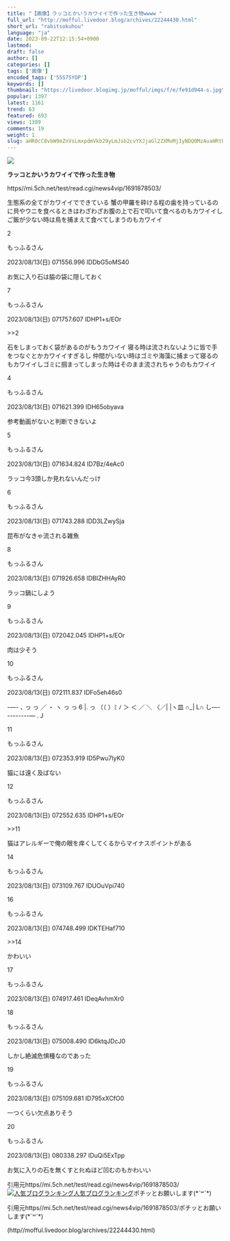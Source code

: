 ```yaml
---
title: "【画像】ラッコとかいうカワイイで作った生き物wwww "
full_url: "http://mofful.livedoor.blog/archives/22244430.html"
short_url: "rabitsokuhou"
language: "ja"
date: 2023-09-22T12:15:54+0900
lastmod: 
draft: false
author: []
categories: []
tags: ['画像']
encoded_tags: ['55S75YOP']
keywords: []
thumbnail: "https://livedoor.blogimg.jp/mofful/imgs/f/e/fe91d944-s.jpg"
popular: 1397
latest: 1161
trend: 63
featured: 693
views: 1389
comments: 19
weight: 1
slug: aHR0cC8vbW9mZnVsLmxpdmVkb29yLmJsb2cvYXJjaGl2ZXMvMjIyNDQ0MzAuaHRtbA==
---
```


![](https://livedoor.blogimg.jp/mofful/imgs/f/e/fe91d944-s.jpg)

<div><p><b><p>ラッコとかいうカワイイで作った生き物</p></b> https//mi.5ch.net/test/read.cgi/news4vip/1691878503/</p><p class='t_b'> 生態系の全てがカワイイでできている 蟹の甲羅を砕ける程の歯を持っているのに貝やウニを食べるときはわざわざお腹の上で石で叩いて食べるのもカワイイし ご飯が少ない時は鳥を捕まえて食べてしまうのもカワイイ </p><p class='t_h'>2 <p>もっふるさん</p> <p> 2023/08/13(日) 071556.996 IDDbG5oMS40</p></p> <p class='t_b'> お気に入り石は脇の袋に隠しておく </p> <p class='t_h t_i'>7 <p>もっふるさん</p> <p> 2023/08/13(日) 071757.607 IDHP1+s/EOr</p></p> <p class='t_b t_i'> <p class='anchor'>>>2</p> 石をしまっておく袋があるのがもうカワイイ 寝る時は流されないように皆で手をつなぐとかカワイイすぎるし 仲間がいない時はゴミや海藻に捕まって寝るのもカワイイしゴミに掴まってしまった時はそのまま流されちゃうのもカワイイ </p> <p class='t_h'>4 <p>もっふるさん</p> <p> 2023/08/13(日) 071621.399 IDH65obyava</p></p> <p class='t_b'> 参考動画がないと判断できないよ </p> <p class='t_h'>5 <p>もっふるさん</p> <p> 2023/08/13(日) 071634.824 ID7Bz/4eAc0</p></p> <p class='t_b'> ラッコ今3頭しか見れないんだっけ </p> <p class='t_h'>6 <p>もっふるさん</p> <p> 2023/08/13(日) 071743.288 IDD3LZwySja</p></p> <p class='t_b'> 昆布がなきゃ流される雑魚 </p> <p class='t_h'>8 <p>もっふるさん</p> <p> 2023/08/13(日) 071926.658 IDBIZHHAyR0</p></p> <p class='t_b'> ラッコ鍋にしよう </p> <p class='t_h'>9 <p>もっふるさん</p> <p> 2023/08/13(日) 072042.045 IDHP1+s/EOr</p></p> <p class='t_b'> 肉は少そう </p> <p class='t_h'>10 <p>もっふるさん</p> <p> 2023/08/13(日) 072111.837 IDFo5eh46s0</p></p> <p class='t_b'> -―- ､ っ っ ／ ・ ヽ っ っ 6 |. っ （（ ）ﾐ ﾉ ＞ ＜ ／ ＼ 〈／| |ヽ皿 ∩_| L∩ し―---------― .Ｊ </p> <p class='t_h'>11 <p>もっふるさん</p> <p> 2023/08/13(日) 072353.919 ID5Pwu7lyK0</p></p> <p class='t_b'> 猫には遠く及ばない </p> <p class='t_h t_i'>12 <p>もっふるさん</p> <p> 2023/08/13(日) 072552.635 IDHP1+s/EOr</p></p> <p class='t_b t_i'> <p class='anchor'>>>11</p> 猫はアレルギーで俺の眼を痒くしてくるからマイナスポイントがある </p> <p class='t_h'>14 <p>もっふるさん</p> <p> 2023/08/13(日) 073109.767 IDUOuVpi740</p></p> <p class='t_h t_i'>16 <p>もっふるさん</p> <p> 2023/08/13(日) 074748.499 IDKTEHaf710</p></p> <p class='t_b t_i'> <p class='anchor'>>>14</p> かわいい </p> <p class='t_h'>17 <p>もっふるさん</p> <p> 2023/08/13(日) 074917.461 IDeqAvhmXr0</p></p> <p class='t_h'>18 <p>もっふるさん</p> <p> 2023/08/13(日) 075008.490 ID6ktqJDcJ0</p></p> <p class='t_b'> しかし絶滅危惧種なのであった </p> <p class='t_h'>19 <p>もっふるさん</p> <p> 2023/08/13(日) 075109.681 ID795xXCfO0</p></p> <p class='t_b'> 一つくらい欠点ありそう </p> <p class='t_h'>20 <p>もっふるさん</p> <p> 2023/08/13(日) 080338.297 IDuQi5ExTpp</p></p> <p class='t_b'> お気に入りの石を無くすとﾀﾋぬほど凹むのもかわいい </p> 引用元https//mi.5ch.net/test/read.cgi/news4vip/1691878503/<a href='//blog.with2.net/link/?2036932'><img title='人気ブログランキング' src='https//blog.with2.net/img/banner/banner_21.gif'></a><a href='//blog.with2.net/link/?2036932'>人気ブログランキング</a>ポチッとお願いします(*´꒳`*)<img alt='' src='https//www11.a8.net/0.gif?a8mat=3BDUGQ+4RHMA+2HOM+BS629' height='1' width='1' border='0'> <p>引用元https//mi.5ch.net/test/read.cgi/news4vip/1691878503/ポチッとお願いします(*´꒳`*)</p></div>

(http//mofful.livedoor.blog/archives/22244430.html)
